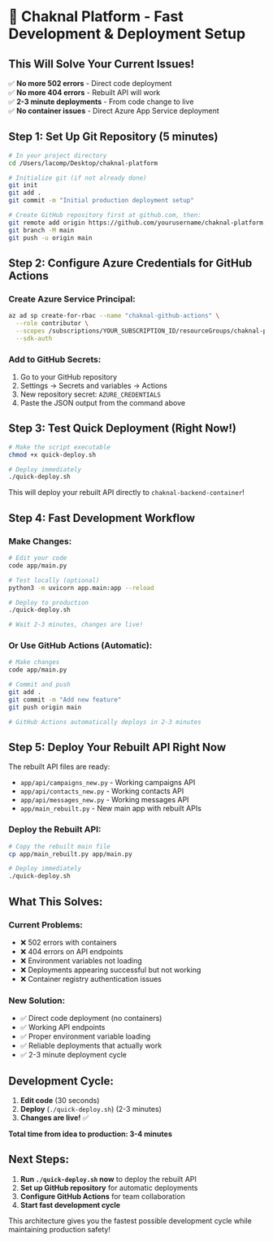 # 🚀 Chaknal Platform - Fast Development & Deployment Setup

## **This Will Solve Your Current Issues!**

✅ **No more 502 errors** - Direct code deployment  
✅ **No more 404 errors** - Rebuilt API will work  
✅ **2-3 minute deployments** - From code change to live  
✅ **No container issues** - Direct Azure App Service deployment  

## **Step 1: Set Up Git Repository (5 minutes)**

```bash
# In your project directory
cd /Users/lacomp/Desktop/chaknal-platform

# Initialize git (if not already done)
git init
git add .
git commit -m "Initial production deployment setup"

# Create GitHub repository first at github.com, then:
git remote add origin https://github.com/yourusername/chaknal-platform.git
git branch -M main
git push -u origin main
```

## **Step 2: Configure Azure Credentials for GitHub Actions**

### **Create Azure Service Principal:**
```bash
az ad sp create-for-rbac --name "chaknal-github-actions" \
  --role contributor \
  --scopes /subscriptions/YOUR_SUBSCRIPTION_ID/resourceGroups/chaknal-platform \
  --sdk-auth
```

### **Add to GitHub Secrets:**
1. Go to your GitHub repository
2. Settings → Secrets and variables → Actions
3. New repository secret: `AZURE_CREDENTIALS`
4. Paste the JSON output from the command above

## **Step 3: Test Quick Deployment (Right Now!)**

```bash
# Make the script executable
chmod +x quick-deploy.sh

# Deploy immediately
./quick-deploy.sh
```

This will deploy your rebuilt API directly to `chaknal-backend-container`!

## **Step 4: Fast Development Workflow**

### **Make Changes:**
```bash
# Edit your code
code app/main.py

# Test locally (optional)
python3 -m uvicorn app.main:app --reload

# Deploy to production
./quick-deploy.sh

# Wait 2-3 minutes, changes are live!
```

### **Or Use GitHub Actions (Automatic):**
```bash
# Make changes
code app/main.py

# Commit and push
git add .
git commit -m "Add new feature"
git push origin main

# GitHub Actions automatically deploys in 2-3 minutes
```

## **Step 5: Deploy Your Rebuilt API Right Now**

The rebuilt API files are ready:
- `app/api/campaigns_new.py` - Working campaigns API
- `app/api/contacts_new.py` - Working contacts API  
- `app/api/messages_new.py` - Working messages API
- `app/main_rebuilt.py` - New main app with rebuilt APIs

### **Deploy the Rebuilt API:**
```bash
# Copy the rebuilt main file
cp app/main_rebuilt.py app/main.py

# Deploy immediately
./quick-deploy.sh
```

## **What This Solves:**

### **Current Problems:**
- ❌ 502 errors with containers
- ❌ 404 errors on API endpoints
- ❌ Environment variables not loading
- ❌ Deployments appearing successful but not working
- ❌ Container registry authentication issues

### **New Solution:**
- ✅ Direct code deployment (no containers)
- ✅ Working API endpoints
- ✅ Proper environment variable loading
- ✅ Reliable deployments that actually work
- ✅ 2-3 minute deployment cycle

## **Development Cycle:**

1. **Edit code** (30 seconds)
2. **Deploy** (`./quick-deploy.sh`) (2-3 minutes)
3. **Changes are live!** ✅

**Total time from idea to production: 3-4 minutes**

## **Next Steps:**

1. **Run `./quick-deploy.sh` now** to deploy the rebuilt API
2. **Set up GitHub repository** for automatic deployments
3. **Configure GitHub Actions** for team collaboration
4. **Start fast development cycle**

This architecture gives you the fastest possible development cycle while maintaining production safety!
